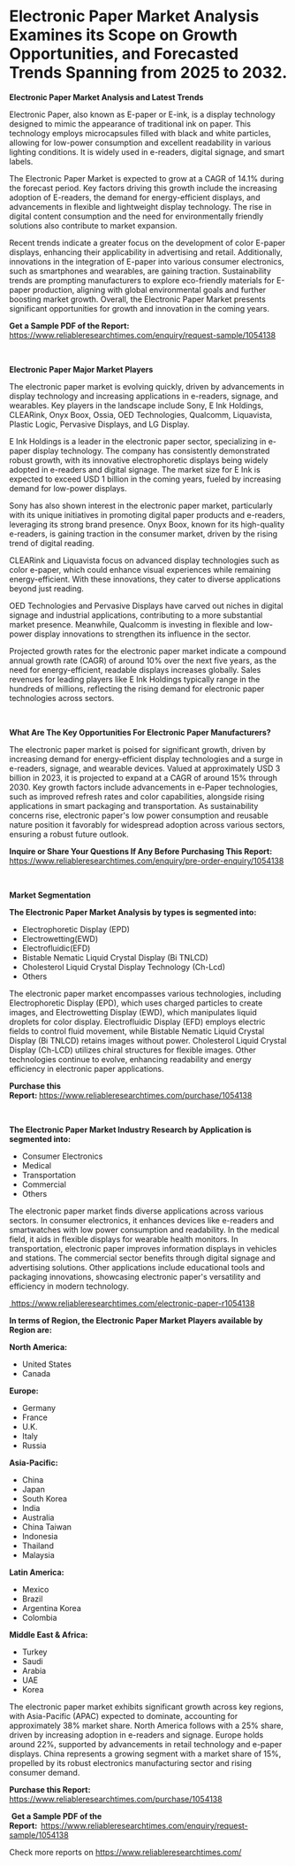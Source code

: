 <p><h1>Electronic Paper Market Analysis Examines its Scope on Growth Opportunities, and Forecasted Trends Spanning from 2025 to 2032.</h1></p><p><strong>Electronic Paper Market Analysis and Latest Trends</strong></p>
<p><p>Electronic Paper, also known as E-paper or E-ink, is a display technology designed to mimic the appearance of traditional ink on paper. This technology employs microcapsules filled with black and white particles, allowing for low-power consumption and excellent readability in various lighting conditions. It is widely used in e-readers, digital signage, and smart labels.</p><p>The Electronic Paper Market is expected to grow at a CAGR of 14.1% during the forecast period. Key factors driving this growth include the increasing adoption of E-readers, the demand for energy-efficient displays, and advancements in flexible and lightweight display technology. The rise in digital content consumption and the need for environmentally friendly solutions also contribute to market expansion.</p><p>Recent trends indicate a greater focus on the development of color E-paper displays, enhancing their applicability in advertising and retail. Additionally, innovations in the integration of E-paper into various consumer electronics, such as smartphones and wearables, are gaining traction. Sustainability trends are prompting manufacturers to explore eco-friendly materials for E-paper production, aligning with global environmental goals and further boosting market growth. Overall, the Electronic Paper Market presents significant opportunities for growth and innovation in the coming years.</p></p>
<p><strong>Get a Sample PDF of the Report:&nbsp;</strong> <a href="https://www.reliableresearchtimes.com/enquiry/request-sample/1054138?utm_campaign=2646&utm_medium=2&utm_source=Github&utm_content=ia&utm_term=06042025&utm_id=electronic-paper">https://www.reliableresearchtimes.com/enquiry/request-sample/1054138</a></p>
<p>&nbsp;</p>
<p><strong>Electronic Paper Major Market Players</strong></p>
<p><p>The electronic paper market is evolving quickly, driven by advancements in display technology and increasing applications in e-readers, signage, and wearables. Key players in the landscape include Sony, E Ink Holdings, CLEARink, Onyx Boox, Ossia, OED Technologies, Qualcomm, Liquavista, Plastic Logic, Pervasive Displays, and LG Display.</p><p>E Ink Holdings is a leader in the electronic paper sector, specializing in e-paper display technology. The company has consistently demonstrated robust growth, with its innovative electrophoretic displays being widely adopted in e-readers and digital signage. The market size for E Ink is expected to exceed USD 1 billion in the coming years, fueled by increasing demand for low-power displays.</p><p>Sony has also shown interest in the electronic paper market, particularly with its unique initiatives in promoting digital paper products and e-readers, leveraging its strong brand presence. Onyx Boox, known for its high-quality e-readers, is gaining traction in the consumer market, driven by the rising trend of digital reading.</p><p>CLEARink and Liquavista focus on advanced display technologies such as color e-paper, which could enhance visual experiences while remaining energy-efficient. With these innovations, they cater to diverse applications beyond just reading.</p><p>OED Technologies and Pervasive Displays have carved out niches in digital signage and industrial applications, contributing to a more substantial market presence. Meanwhile, Qualcomm is investing in flexible and low-power display innovations to strengthen its influence in the sector.</p><p>Projected growth rates for the electronic paper market indicate a compound annual growth rate (CAGR) of around 10% over the next five years, as the need for energy-efficient, readable displays increases globally. Sales revenues for leading players like E Ink Holdings typically range in the hundreds of millions, reflecting the rising demand for electronic paper technologies across sectors.</p></p>
<p>&nbsp;</p>
<p><strong>What Are The Key Opportunities For Electronic Paper Manufacturers?</strong></p>
<p><p>The electronic paper market is poised for significant growth, driven by increasing demand for energy-efficient display technologies and a surge in e-readers, signage, and wearable devices. Valued at approximately USD 3 billion in 2023, it is projected to expand at a CAGR of around 15% through 2030. Key growth factors include advancements in e-Paper technologies, such as improved refresh rates and color capabilities, alongside rising applications in smart packaging and transportation. As sustainability concerns rise, electronic paper's low power consumption and reusable nature position it favorably for widespread adoption across various sectors, ensuring a robust future outlook.</p></p>
<p><strong>Inquire or Share Your Questions If Any Before Purchasing This Report:</strong> <a href="https://www.reliableresearchtimes.com/enquiry/pre-order-enquiry/1054138?utm_campaign=2646&utm_medium=2&utm_source=Github&utm_content=ia&utm_term=06042025&utm_id=electronic-paper">https://www.reliableresearchtimes.com/enquiry/pre-order-enquiry/1054138</a></p>
<p>&nbsp;</p>
<p><strong>Market Segmentation</strong></p>
<p><strong>The Electronic Paper Market Analysis by types is segmented into:</strong></p>
<p><ul><li>Electrophoretic Display (EPD)</li><li>Electrowetting(EWD)</li><li>Electrofluidic(EFD)</li><li>Bistable Nematic Liquid Crystal Display (Bi TNLCD)</li><li>Cholesterol Liquid Crystal Display Technology (Ch-Lcd)</li><li>Others</li></ul></p>
<p><p>The electronic paper market encompasses various technologies, including Electrophoretic Display (EPD), which uses charged particles to create images, and Electrowetting Display (EWD), which manipulates liquid droplets for color display. Electrofluidic Display (EFD) employs electric fields to control fluid movement, while Bistable Nematic Liquid Crystal Display (Bi TNLCD) retains images without power. Cholesterol Liquid Crystal Display (Ch-LCD) utilizes chiral structures for flexible images. Other technologies continue to evolve, enhancing readability and energy efficiency in electronic paper applications.</p></p>
<p><strong>Purchase this Report:&nbsp;</strong><a href="https://www.reliableresearchtimes.com/purchase/1054138?utm_campaign=2646&utm_medium=2&utm_source=Github&utm_content=ia&utm_term=06042025&utm_id=electronic-paper">https://www.reliableresearchtimes.com/purchase/1054138</a></p>
<p>&nbsp;</p>
<p><strong>The Electronic Paper Market Industry Research by Application is segmented into:</strong></p>
<p><ul><li>Consumer Electronics</li><li>Medical</li><li>Transportation</li><li>Commercial</li><li>Others</li></ul></p>
<p><p>The electronic paper market finds diverse applications across various sectors. In consumer electronics, it enhances devices like e-readers and smartwatches with low power consumption and readability. In the medical field, it aids in flexible displays for wearable health monitors. In transportation, electronic paper improves information displays in vehicles and stations. The commercial sector benefits through digital signage and advertising solutions. Other applications include educational tools and packaging innovations, showcasing electronic paper's versatility and efficiency in modern technology.</p></p>
<p><a href="https://www.reliableresearchtimes.com/electronic-paper-r1054138?utm_campaign=2646&utm_medium=2&utm_source=Github&utm_content=ia&utm_term=06042025&utm_id=electronic-paper">&nbsp;https://www.reliableresearchtimes.com/electronic-paper-r1054138</a></p>
<p><strong>In terms of Region, the Electronic Paper Market Players available by Region are:</strong></p>
<p>
    <p> <strong> North America: </strong>
        <ul>
            <li>United States</li>
            <li>Canada</li>
        </ul>
        </p> 
    <p> <strong> Europe: </strong>
        <ul>
            <li>Germany</li>
            <li>France</li>
            <li>U.K.</li>
            <li>Italy</li>
            <li>Russia</li>
        </ul>
        </p> 
    <p> <strong> Asia-Pacific: </strong>
        <ul>
            <li>China</li>
            <li>Japan</li>
            <li>South Korea</li>
            <li>India</li>
            <li>Australia</li>
            <li>China Taiwan</li>
            <li>Indonesia</li>
            <li>Thailand</li>
            <li>Malaysia</li>
        </ul>
        </p> 
    <p> <strong> Latin America: </strong>
        <ul>
            <li>Mexico</li>
            <li>Brazil</li>
            <li>Argentina Korea</li>
            <li>Colombia</li>
        </ul>
        </p> 
    <p> <strong> Middle East & Africa: </strong>
        <ul>
            <li>Turkey</li>
            <li>Saudi</li>
            <li>Arabia</li>
            <li>UAE</li>
            <li>Korea</li>
        </ul>
    </p>
    </p>
<p><p>The electronic paper market exhibits significant growth across key regions, with Asia-Pacific (APAC) expected to dominate, accounting for approximately 38% market share. North America follows with a 25% share, driven by increasing adoption in e-readers and signage. Europe holds around 22%, supported by advancements in retail technology and e-paper displays. China represents a growing segment with a market share of 15%, propelled by its robust electronics manufacturing sector and rising consumer demand.</p></p>
<p><strong>Purchase this Report: </strong><a href="https://www.reliableresearchtimes.com/purchase/1054138?utm_campaign=2646&utm_medium=2&utm_source=Github&utm_content=ia&utm_term=06042025&utm_id=electronic-paper">https://www.reliableresearchtimes.com/purchase/1054138</a></p>
<p>&nbsp;<strong>Get a Sample PDF of the Report:&nbsp;&nbsp;</strong><a href="https://www.reliableresearchtimes.com/enquiry/request-sample/1054138?utm_campaign=2646&utm_medium=2&utm_source=Github&utm_content=ia&utm_term=06042025&utm_id=electronic-paper">https://www.reliableresearchtimes.com/enquiry/request-sample/1054138</a></p>
<p><strong></strong></p>
<p>Check more reports on <a href="https://www.reliableresearchtimes.com/?utm_campaign=2646&utm_medium=2&utm_source=Github&utm_content=ia&utm_term=06042025&utm_id=electronic-paper">https://www.reliableresearchtimes.com/</a></p>